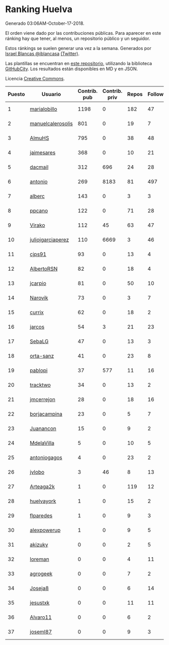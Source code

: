 # Ranking Huelva

Generado 03:06AM-October-17-2018.

El orden viene dado por las contribuciones públicas. Para aparecer en este ránking hay que tener, al menos, un repositorio público y un seguidor.

Estos ránkings se suelen generar una vez a la semana. Generados por [Israel Blancas @iblancasa](https://github.com/iblancasa/) [(Twitter)](https://twitter.com/iblancasa).

Las plantillas se encuentran en [este repositorio](https://github.com/iblancasa/GH-Spanish-Ranking), utilizando la biblioteca [GitHubCity](https://github.com/iblancasa/GitHubCity). Los resultados están disponibles en MD y en JSON.

Licencia [Creative Commons](https://creativecommons.org/licenses/by/4.0/).

| Puesto   |  Usuario  | Contrib. pub | Contrib. priv |Repos| Followers | Desde |  Avatar  |
|----------|-----------|--------------|---------------|-----|-----------|-------|----------|
|1|[marialobillo](https://github.com/marialobillo)|1198|0|182|47|2011-10-22|![marialobillo]()|
|2|[manuelcalerosolis](https://github.com/manuelcalerosolis)|801|0|19|7|2012-12-20|![manuelcalerosolis]()|
|3|[AlmuHS](https://github.com/AlmuHS)|795|0|38|48|2015-10-11|![AlmuHS]()|
|4|[jaimesares](https://github.com/jaimesares)|368|0|10|21|2012-09-28|![jaimesares]()|
|5|[dacmail](https://github.com/dacmail)|312|696|24|28|2008-05-28|![dacmail]()|
|6|[antonio](https://github.com/antonio)|269|8183|81|497|2008-07-19|![antonio]()|
|7|[alberc](https://github.com/alberc)|143|0|3|3|2016-10-08|![alberc]()|
|8|[ppcano](https://github.com/ppcano)|122|0|71|28|2011-06-02|![ppcano]()|
|9|[Virako](https://github.com/Virako)|112|45|63|47|2011-05-28|![Virako]()|
|10|[juliojgarciaperez](https://github.com/juliojgarciaperez)|110|6669|3|46|2015-08-26|![juliojgarciaperez]()|
|11|[cjps91](https://github.com/cjps91)|93|0|13|4|2017-11-08|![cjps91]()|
|12|[AlbertoRSN](https://github.com/AlbertoRSN)|82|0|18|4|2015-09-30|![AlbertoRSN]()|
|13|[jcarpio](https://github.com/jcarpio)|81|0|50|10|2010-11-23|![jcarpio]()|
|14|[Narovik](https://github.com/Narovik)|73|0|3|7|2016-06-12|![Narovik]()|
|15|[currix](https://github.com/currix)|62|0|18|2|2013-12-21|![currix]()|
|16|[jarcos](https://github.com/jarcos)|54|3|21|23|2011-07-23|![jarcos]()|
|17|[SebaLG](https://github.com/SebaLG)|47|0|13|3|2015-11-17|![SebaLG]()|
|18|[orta-sanz](https://github.com/orta-sanz)|41|0|23|8|2013-01-22|![orta-sanz]()|
|19|[pablopi](https://github.com/pablopi)|37|577|11|16|2014-02-19|![pablopi]()|
|20|[tracktwo](https://github.com/tracktwo)|34|0|13|2|2014-09-21|![tracktwo]()|
|21|[jmcerrejon](https://github.com/jmcerrejon)|28|0|18|16|2012-07-09|![jmcerrejon]()|
|22|[borjacampina](https://github.com/borjacampina)|23|0|5|7|2010-12-08|![borjacampina]()|
|23|[Juanancon](https://github.com/Juanancon)|15|0|9|2|2016-04-29|![Juanancon]()|
|24|[MdelaVilla](https://github.com/MdelaVilla)|5|0|10|5|2012-07-18|![MdelaVilla]()|
|25|[antoniogagos](https://github.com/antoniogagos)|4|0|23|2|2015-09-18|![antoniogagos]()|
|26|[jvlobo](https://github.com/jvlobo)|3|46|8|13|2013-10-12|![jvlobo]()|
|27|[Arteaga2k](https://github.com/Arteaga2k)|1|0|119|12|2012-05-11|![Arteaga2k]()|
|28|[huelvayork](https://github.com/huelvayork)|1|0|15|2|2011-03-29|![huelvayork]()|
|29|[flparedes](https://github.com/flparedes)|1|0|9|3|2015-06-28|![flparedes]()|
|30|[alexpowerup](https://github.com/alexpowerup)|1|0|9|5|2015-04-20|![alexpowerup]()|
|31|[akizuky](https://github.com/akizuky)|0|0|2|5|2011-09-08|![akizuky]()|
|32|[loreman](https://github.com/loreman)|0|0|4|11|2010-11-19|![loreman]()|
|33|[agrogeek](https://github.com/agrogeek)|0|0|7|2|2009-04-01|![agrogeek]()|
|34|[Joseja8](https://github.com/Joseja8)|0|0|6|14|2014-07-12|![Joseja8]()|
|35|[jesustxk](https://github.com/jesustxk)|0|0|11|11|2014-07-01|![jesustxk]()|
|36|[Alvaro11](https://github.com/Alvaro11)|0|0|6|2|2014-09-26|![Alvaro11]()|
|37|[joseml87](https://github.com/joseml87)|0|0|9|3|2016-01-13|![joseml87]()|
